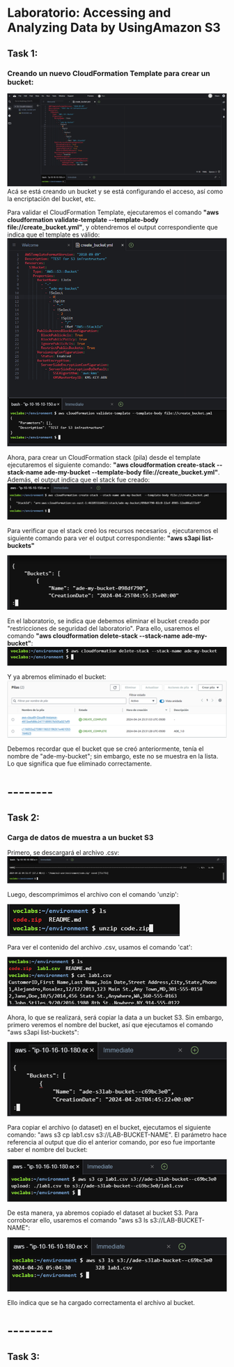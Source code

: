 # Laboratorio: Accessing and Analyzing Data by UsingAmazon S3
## Task 1:
### Creando un nuevo CloudFormation Template para crear un bucket:
![](https://github.com/DianaLlamoca/ComputacionParalelaYDistribuida/blob/main/Evaluaci%C3%B3n4-Im%C3%A1genes/Creando%20un%20nuevo%20CloudFormation%20template.PNG)
Acá se está creando un bucket y se está configurando el acceso, así como la encriptación del bucket, etc.

Para validar el CloudFormation Template, ejecutaremos el comando **"aws cloudformation validate-template --template-body file://create_bucket.yml"**, y obtendremos el output correspondiente que indica que el template es válido:
![](https://github.com/DianaLlamoca/ComputacionParalelaYDistribuida/blob/main/Evaluaci%C3%B3n4-Im%C3%A1genes/CloudFormation%20template%202.PNG)

Ahora, para crear un CloudFormation stack (pila) desde el template ejecutaremos el siguiente comando: **"aws cloudformation create-stack --stack-name ade-my-bucket  --template-body file://create_bucket.yml"**. Además, el output indica que el stack fue creado:
![](https://github.com/DianaLlamoca/ComputacionParalelaYDistribuida/blob/main/Evaluaci%C3%B3n4-Im%C3%A1genes/Stack.PNG)

Para verificar que el stack creó los recursos necesarios , ejecutaremos el siguiente comando para ver el output correspondiente: **"aws s3api list-buckets"**

![](https://github.com/DianaLlamoca/ComputacionParalelaYDistribuida/blob/main/Evaluaci%C3%B3n4-Im%C3%A1genes/Stack2.PNG)

En el laboratorio, se indica que debemos eliminar el bucket creado por "restricciones de seguridad del laboratorio". Para ello, usaremos el comando **"aws cloudformation delete-stack --stack-name ade-my-bucket"**:
![](https://github.com/DianaLlamoca/ComputacionParalelaYDistribuida/blob/main/Evaluaci%C3%B3n4-Im%C3%A1genes/EliminarBucket.PNG)

Y ya abremos eliminado el bucket:
![](https://github.com/DianaLlamoca/ComputacionParalelaYDistribuida/blob/main/Evaluaci%C3%B3n4-Im%C3%A1genes/EliminarBucket2.PNG)

Debemos recordar que el bucket que se creó anteriormente, tenía el nombre de "ade-my-bucket"; sin embargo, este no se muestra en la lista. Lo que significa que fue eliminado correctamente.

# --------

## Task 2:
### Carga de datos de muestra a un bucket S3
Primero, se descargará el archivo .csv:
![](https://github.com/DianaLlamoca/ComputacionParalelaYDistribuida/blob/main/Evaluaci%C3%B3n4-Im%C3%A1genes/DescArchCSV.PNG)

Luego, descomprimimos el archivo con el comando 'unzip':

![](https://github.com/DianaLlamoca/ComputacionParalelaYDistribuida/blob/main/Evaluaci%C3%B3n4-Im%C3%A1genes/Desc1.PNG)

Para ver el contenido del archivo .csv, usamos el comando 'cat':

![](https://github.com/DianaLlamoca/ComputacionParalelaYDistribuida/blob/main/Evaluaci%C3%B3n4-Im%C3%A1genes/Desc2.PNG)

Ahora, lo que se realizará, será copiar la data a un bucket S3. 
Sin embargo, primero veremos el nombre del bucket, así que ejecutamos el comando "aws s3api list-buckets":

![](https://github.com/DianaLlamoca/ComputacionParalelaYDistribuida/blob/main/Evaluaci%C3%B3n4-Im%C3%A1genes/C1.PNG)

Para copiar el archivo (o dataset) en el bucket, ejecutamos el siguiente comando: "aws s3 cp lab1.csv s3://LAB-BUCKET-NAME".
El parámetro <LAB-BUCKET-NAME> hace referencia al output que dio el anterior comando, por eso fue importante saber el nombre del bucket:

![](https://github.com/DianaLlamoca/ComputacionParalelaYDistribuida/blob/main/Evaluaci%C3%B3n4-Im%C3%A1genes/C2.PNG)

De esta manera, ya abremos copiado el dataset al bucket S3. Para corroborar ello, usaremos el comando "aws s3 ls s3://LAB-BUCKET-NAME":

![](https://github.com/DianaLlamoca/ComputacionParalelaYDistribuida/blob/main/Evaluaci%C3%B3n4-Im%C3%A1genes/C3.PNG)

Ello indica que se ha cargado correctamenta el archivo al bucket.

# --------

## Task 3:
